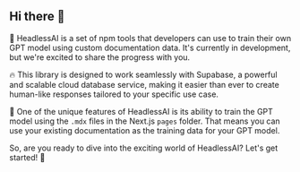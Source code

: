 ## Hi there 👋

🚀 HeadlessAI is a set of npm tools that developers can use to train their own GPT model using custom documentation data. It's currently in development, but we're excited to share the progress with you.

🔥 This library is designed to work seamlessly with Supabase, a powerful and scalable cloud database service, making it easier than ever to create human-like responses tailored to your specific use case.

📝 One of the unique features of HeadlessAI is its ability to train the GPT model using the `.mdx` files in the Next.js `pages` folder. That means you can use your existing documentation as the training data for your GPT model.

So, are you ready to dive into the exciting world of HeadlessAI? Let's get started! 🤗
<!--

**Here are some ideas to get you started:**

🙋‍♀️ A short introduction - what is your organization all about?
🌈 Contribution guidelines - how can the community get involved?
👩‍💻 Useful resources - where can the community find your docs? Is there anything else the community should know?
🍿 Fun facts - what does your team eat for breakfast?
🧙 Remember, you can do mighty things with the power of [Markdown](https://docs.github.com/github/writing-on-github/getting-started-with-writing-and-formatting-on-github/basic-writing-and-formatting-syntax)
-->
